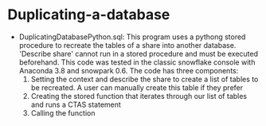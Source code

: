 # Duplicating-a-database
<ul>
<li>DuplicatingDatabasePython.sql: This program uses a pythong stored procedure to recreate the tables of a share into another database.  'Describe share' cannot run in a stored procedure and must be executed beforehand. This code was tested in the classic snowflake console with Anaconda 3.8 and snowpark 0.6. The code has three components:
<ol>
<li>Setting the context and describe the share to create a list of tables to be recreated. A user can manually create this table if they prefer</li>
<li>Creating the stored function that iterates through our list of tables and runs a CTAS statement </li>
<li>Calling the function </li>
</ol>
</li>
</ul>
